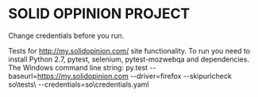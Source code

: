 SOLID OPPINION PROJECT
==========
Change credentials before you run.

Tests for http://my.solidopinion.com/ site functionality.
To run you need to install Python 2.7, pytest, selenium, pytest-mozwebqa and dependencies.
The Windows command line string:
py.test --baseurl=https://my.solidopinion.com --driver=firefox --skipurlcheck so\tests\  --credentials=so\credentials.yaml
